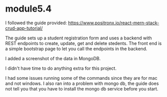 ﻿# module5.4

I followed the guide provided: https://www.positronx.io/react-mern-stack-crud-app-tutorial/

The guide sets up a student registration form and uses a backend with REST endpoints to create, update, get and delete stedents. The front end is a simple bootstrap page to let you call the endpoints in the backend.

I added a screenshot of the data in MongoDB.

I didn't have time to do anything extra for this project.

I had some issues running some of the commands since they are for mac and not windows.
I also ran into a problem with mongo db, the guide does not tell you that you have to install the mongo db service before you start.

